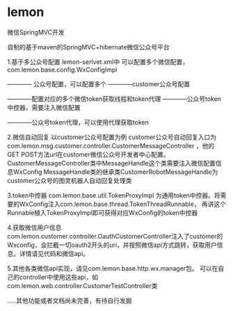 # lemon
微信SpringMVC开发

自制的基于maven的SpringMVC+hibernate微信公众号平台

1.基于多公众号配置
 lemon-serlvet.xml中 可以配置多个微信配置，com.lemon.base.config.WxConfigImpl
 
———— 公众号配置，可以配置多个 
————customer公众号配置 
<bean id="customerWxConfig" class="com.lemon.base.config.WxConfigImpl">
	<constructor-arg name="appId" value="wx8181e822a15cdc22"></constructor-arg>
	<constructor-arg name="appsecret" value="6df6fa84c1c360b799928c893e8ac799"></constructor-arg>
	<constructor-arg name="mch_id" value=""></constructor-arg>
	<constructor-arg name="wxzf_key" value=""></constructor-arg>
	<constructor-arg name="notify_url" value=""></constructor-arg>
	<constructor-arg name="token" value="dsaREf3434654fGDShdftgh657ku"></constructor-arg>
	<constructor-arg name="subsribeReplyText" value=""></constructor-arg>
	<property name="tokenProxy" ref="customerTokenProxy"></property>
</bean>

————配置对应的多个微信token获取线程和token代理
————公众号token中控器，需要注入微信配置 
<bean id="customerTokenThreadRunnable" class="com.lemon.base.thread.TokenThreadRunnable">
	<constructor-arg name="wxConfig" ref="customerWxConfig"></constructor-arg>
</bean>

————公众号token代理，可以使用代理获取token 
<bean id="customerTokenProxy" class="com.lemon.base.util.TokenProxyImpl"
	init-method="init">
	<constructor-arg name="tokenThreadRunnable" ref="customerTokenThreadRunnable"></constructor-arg>
</bean>
	
2.微信自动回复 以customer公众号配置为例
customer公众号自动回复入口为com.lemon.msg.customer.controller.CustomerMessageController ，他的GET POST方法url在customer微信公众号开发者中心配置。
CustomerMessageController类中MessageHandle这个类需要注入微信配置信息WxConfig
MessageHandle类的继承类CustomerRobotMessageHandle为customer公众号的图灵机器人自动回复处理类

3.token中控器
com.lemon.base.util.TokenProxyImpl 为通用token中控器。将需要的WxConfig注入com.lemon.base.thread.TokenThreadRunnable，
再讲这个Runnable植入TokenProxyImpl即可获得对应WxConfig的token中控器

4.获取微信用户信息
 com.lemon.customer.controller.OauthCustomerController注入了customer的Wxconfig，会拦截一切oauth2开头的uri，并按照微信api方式跳转，获取用户信息。详情请见代码和微信api。
 
 5.其他各类微信api实现，请见com.lemon.base.http.wx.manager包。
 可以在自己的controller中使用这些api，如com.lemon.web.controller.CustomerTestController类
 
 .....其他功能或者文档尚未完善，有待自行发掘


